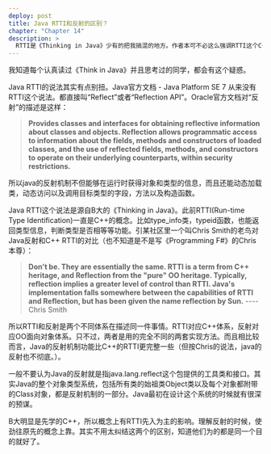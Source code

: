 ```yaml
---
deploy: post
title: Java RTTI和反射的区别？
chapter: "Chapter 14"
description: >
  RTTI是《Thinking in Java》少有的把我搞混的地方。作者本可不必这么强调RTTI这个C++的概念，而且处处把反射和RTTI比较。Java和C++在对象的类型元信息上本来没有使用完全相同的方案。只要知道RTTI和反射都是提供类型元信息这个特性就好了。
---
```


我知道每个认真读过《Think in Java》并且思考过的同学，都会有这个疑惑。

Java RTTI的说法其实有点别扭。Java官方文档 - Java Platform SE 7 从来没有RTTI这个说法。都直接叫“Reflect”或者“Reflection API”。Oracle官方文档对“反射”的描述是这样：
> **Provides classes and interfaces for obtaining reflective information about classes and objects. Reflection allows programmatic access to information about the fields, methods and constructors of loaded classes, and the use of reflected fields, methods, and constructors to operate on their underlying counterparts, within security restrictions.**

所以java的反射机制不但能够在运行时获得对象和类型的信息，而且还能动态加载类，动态访问以及调用目标类型的字段，方法以及构造函数。

Java RTTI这个说法是源自B大的《Thinking in Java》。此前RTTI(Run-time Type Identification)一直是C++的概念。比如type_info类，typeid函数，也能返回类型信息，判断类型是否相等等功能。引某社区里一个叫Chris Smith的老鸟对Java反射和C++ RTTI的对比（也不知道是不是写《Programming F#》的Chris本尊）：
> **Don't be. They are essentially the same. RTTI is a term from C++ heritage, and Reflection from the "pure" OO heritage. Typically, reflection implies a greater level of control than RTTI. Java's implementation falls somewhere between the capabilities of RTTI and Reflection, but has been given the name reflection by Sun.** ---- Chris Smith

所以RTTI和反射是两个不同体系在描述同一件事情。RTTI对应C++体系，反射对应OO面向对象体系。只不过，两者是用的完全不同的两套实现方法。而且相比较而言，Java的反射机制功能比C++的RTTI更完整一些（但按Chris的说法，java的反射也不彻底。）。

一般不要认为Java的反射就是指java.lang.reflect这个包提供的工具类和接口。其实Java的整个对象类型系统，包括所有类的始祖类Object类以及每个对象都附带的Class对象，都是反射机制的一部分。Java最初在设计这个系统的时候就有很深的预谋。

B大明显是先学的C++，所以概念上有RTTI先入为主的影响。理解反射的时候，使劲往原先的概念上靠。其实不用太纠结这两个的区别，知道他们为的都是同一个目的就好了。
